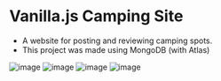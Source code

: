 # Vanilla.js Camping Site

- A website for posting and reviewing camping spots.
- This project was made using MongoDB (with Atlas)


![image](https://i.imgur.com/eVvsNIF.jpeg)
![image](https://i.imgur.com/lW3CdiQ.jpeg)
![image](https://i.imgur.com/dJDOXz9.jpeg) 
![image](https://i.imgur.com/TvL7rIX.jpeg)

